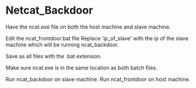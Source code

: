 # Netcat_Backdoor

Have the ncat.exe file on both the host machine and slave machine.

Edit the ncat_frontdoor.bat file
Replace 'ip_of_slave' with the ip of the slave machine which will be running ncat_backdoor.

Save as all files with the .bat extension.

Make sure ncat.exe is in the same location as both batch files.

Run ncat_backdoor on slave machine.
Run ncat_frontdoor on host machine.
